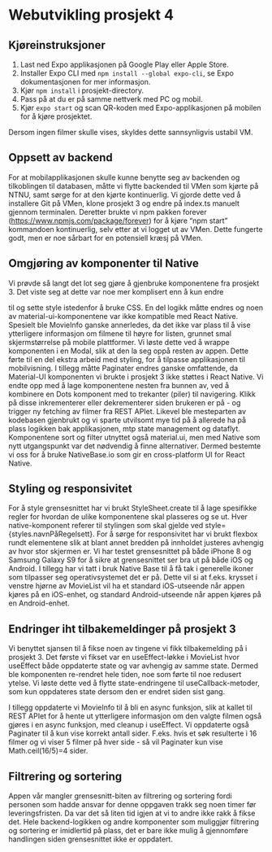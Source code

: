 # Webutvikling prosjekt 4

## Kjøreinstruksjoner
1. Last ned Expo applikasjonen på Google Play eller Apple Store.
2. Installer Expo CLI med `npm install --global expo-cli`, se Expo dokumentasjonen for mer informasjon.
3. Kjør `npm install` i prosjekt-directory.
4. Pass på at du er på samme nettverk med PC og mobil.
5. Kjør `expo start` og scan QR-koden med Expo-applikasjonen på mobilen for å kjøre prosjektet.

Dersom ingen filmer skulle vises, skyldes dette sannsynligvis ustabil VM.






## Oppsett av backend
For at mobilapplikasjonen skulle kunne benytte seg av backenden og tilkoblingen til databasen, måtte vi flytte backended til VMen som kjørte på NTNU, samt sørge for at den kjørte kontinuerlig. Vi gjorde dette ved å installere Git på VMen, klone prosjekt 3 og endre på index.ts manuelt gjennom terminalen. Deretter brukte vi npm pakken forever (https://www.npmjs.com/package/forever) for å kjøre “npm start” kommandoen kontinuerlig, selv etter at vi logget ut av VMen. Dette fungerte godt, men er noe sårbart for en potensiell kræsj på VMen.

## Omgjøring av komponenter til Native
Vi prøvde så langt det lot seg gjøre å gjenbruke komponentene fra prosjekt 3. Det viste seg at dette var noe mer komplisert enn å kun endre <div> til <View> og sette style istedenfor å bruke CSS. En del logikk måtte endres og noen av material-ui-komponentene var ikke kompatible med React Native. Spesielt ble MovieInfo ganske annerledes, da det ikke var plass til å vise ytterligere informasjon om filmene til høyre for listen, grunnet smal skjermstørrelse på mobile plattformer. Vi løste dette ved å wrappe komponenten i en Modal, slik at den la seg oppå resten av appen. Dette førte til en del ekstra arbeid med styling, for å tilpasse applikasjonen til mobilvisning. I tillegg måtte Paginater endres ganske omfattende, da Material-UI komponenten vi brukte i prosjekt 3 ikke støttes i React Native. Vi endte opp med å lage komponentene nesten fra bunnen av, ved å kombinere en Dots komponent med to trekanter (piler) til navigering. Klikk på disse inkrementerer eller dekrementerer siden brukeren er på - og trigger ny fetching av filmer fra REST APIet. Likevel ble mesteparten av kodebasen gjenbrukt og vi sparte utvilsomt mye tid på å allerede ha på plass logikken bak applikasjonen, mtp state management og dataflyt. Komponentene sort og filter utnyttet også material.ui, men med Native som nytt utgangspunkt var det nødvendig å finne alternativer. Dermed bestemte vi oss for å bruke NativeBase.io som gir en cross-platform UI for React Native.

## Styling og responsivitet
For å style grensesnittet har vi brukt StyleSheet.create til å lage spesifikke regler for hvordan de ulike komponentene skal plasseres og se ut. Hver native-komponent referer til stylingen som skal gjelde ved style={styles.navnPåRegelsett}. For å sørge for responsivitet har vi brukt flexbox rundt elementene slik at blant annet bredden på innholdet justeres avhengig av hvor stor skjermen er. Vi har testet grensesnittet på både iPhone 8 og Samsung Galaxy S9 for å sikre at grensesnittet ser bra ut på både iOS og Android. I tillegg har vi tatt i bruk Native Base til å få tak i generelle ikoner som tilpasser seg operativsystemet det er på. Dette vil si at f.eks. krysset i venstre hjørne av MovieList vil ha et standard iOS-utseende når appen kjøres på en iOS-enhet, og standard Android-utseende når appen kjøres på en Android-enhet.

## Endringer iht tilbakemeldinger på prosjekt 3
Vi benyttet sjansen til å fikse noen av tingene vi fikk tilbakemelding på i prosjekt 3. Det første vi fikset var en useEffect-løkke i MovieList hvor useEffect både oppdaterte state og var avhengig av samme state. Dermed ble komponenten re-rendret hele tiden, noe som førte til noe redusert ytelse. Vi løste dette ved å flytte state-endringene til useCallback-metoder, som kun oppdateres state dersom den er endret siden sist gang.

I tillegg oppdaterte vi MovieInfo til å bli en async funksjon, slik at kallet til REST APIet for å hente ut ytterligere informasjon om den valgte filmen også gjøres i en async funksjon, med cleanup i useEffect. Vi oppdaterte også Paginater til å kun vise korrekt antall sider. F.eks. hvis et søk resulterte i 16 filmer og vi viser 5 filmer på hver side - så vil Paginater kun vise Math.ceil(16/5)=4 sider.

## Filtrering og sortering
Appen vår mangler grensesnitt-biten av filtrering og sortering fordi personen som hadde ansvar for denne oppgaven trakk seg noen timer før leveringsfristen. Da var det så liten tid igjen at vi to andre ikke rakk å fikse det. Hele backend-logikken og andre komponenter som muliggjør filtrering og sortering er imidlertid på plass, det er bare ikke mulig å gjennomføre handlingen siden grensesnittet ikke er oppdatert.
